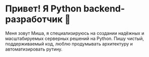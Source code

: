 # Привет! Я Python backend-разработчик 👋

Меня зовут Миша, я специализируюсь на создании надёжных и масштабируемых серверных решений на Python. Пишу чистый, поддерживаемый код, люблю продумывать архитектуру и автоматизировать рутину.